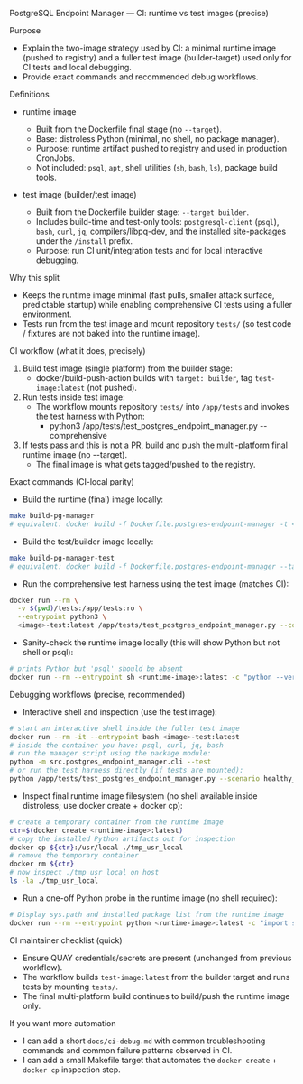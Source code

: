PostgreSQL Endpoint Manager — CI: runtime vs test images (precise)

Purpose
- Explain the two-image strategy used by CI: a minimal runtime image (pushed to registry) and a fuller test image (builder-target) used only for CI tests and local debugging.
- Provide exact commands and recommended debug workflows.

Definitions
- runtime image
  - Built from the Dockerfile final stage (no `--target`).
  - Base: distroless Python (minimal, no shell, no package manager).
  - Purpose: runtime artifact pushed to registry and used in production CronJobs.
  - Not included: `psql`, `apt`, shell utilities (`sh`, `bash`, `ls`), package build tools.

- test image (builder/test image)
  - Built from the Dockerfile builder stage: `--target builder`.
  - Includes build-time and test-only tools: `postgresql-client` (`psql`), `bash`, `curl`, `jq`, compilers/libpq-dev, and the installed site-packages under the `/install` prefix.
  - Purpose: run CI unit/integration tests and for local interactive debugging.

Why this split
- Keeps the runtime image minimal (fast pulls, smaller attack surface, predictable startup) while enabling comprehensive CI tests using a fuller environment.
- Tests run from the test image and mount repository `tests/` (so test code / fixtures are not baked into the runtime image).

CI workflow (what it does, precisely)
1. Build test image (single platform) from the builder stage:
   - docker/build-push-action builds with `target: builder`, tag `test-image:latest` (not pushed).
2. Run tests inside test image:
   - The workflow mounts repository `tests/` into `/app/tests` and invokes the test harness with Python:
     - python3 /app/tests/test_postgres_endpoint_manager.py --comprehensive
3. If tests pass and this is not a PR, build and push the multi-platform final runtime image (no --target).
   - The final image is what gets tagged/pushed to the registry.

Exact commands (CI-local parity)
- Build the runtime (final) image locally:
```bash
make build-pg-manager
# equivalent: docker build -f Dockerfile.postgres-endpoint-manager -t <registry>/<repo>:<tag> .
```

- Build the test/builder image locally:
```bash
make build-pg-manager-test
# equivalent: docker build -f Dockerfile.postgres-endpoint-manager --target builder -t <image>-test:latest .
```

- Run the comprehensive test harness using the test image (matches CI):
```bash
docker run --rm \
  -v $(pwd)/tests:/app/tests:ro \
  --entrypoint python3 \
  <image>-test:latest /app/tests/test_postgres_endpoint_manager.py --comprehensive
```

- Sanity-check the runtime image locally (this will show Python but not shell or psql):
```bash
# prints Python but 'psql' should be absent
docker run --rm --entrypoint sh <runtime-image>:latest -c "python --version 2>&1 || true; which psql 2>/dev/null || echo 'psql: absent'"
```

Debugging workflows (precise, recommended)
- Interactive shell and inspection (use the test image):
```bash
# start an interactive shell inside the fuller test image
docker run --rm -it --entrypoint bash <image>-test:latest
# inside the container you have: psql, curl, jq, bash
# run the manager script using the package module:
python -m src.postgres_endpoint_manager.cli --test
# or run the test harness directly (if tests are mounted):
python /app/tests/test_postgres_endpoint_manager.py --scenario healthy_cluster
```

- Inspect final runtime image filesystem (no shell available inside distroless; use docker create + docker cp):
```bash
# create a temporary container from the runtime image
ctr=$(docker create <runtime-image>:latest)
# copy the installed Python artifacts out for inspection
docker cp ${ctr}:/usr/local ./tmp_usr_local
# remove the temporary container
docker rm ${ctr}
# now inspect ./tmp_usr_local on host
ls -la ./tmp_usr_local
```

- Run a one-off Python probe in the runtime image (no shell required):
```bash
# Display sys.path and installed package list from the runtime image
docker run --rm --entrypoint python <runtime-image>:latest -c "import sys, pkgutil; print(sys.executable); print('\n'.join(sys.path)); print([m.name for m in pkgutil.iter_modules()])"
```

CI maintainer checklist (quick)
- Ensure QUAY credentials/secrets are present (unchanged from previous workflow).
- The workflow builds `test-image:latest` from the builder target and runs tests by mounting `tests/`.
- The final multi-platform build continues to build/push the runtime image only.

If you want more automation
- I can add a short `docs/ci-debug.md` with common troubleshooting commands and common failure patterns observed in CI.
- I can add a small Makefile target that automates the `docker create` + `docker cp` inspection step.
